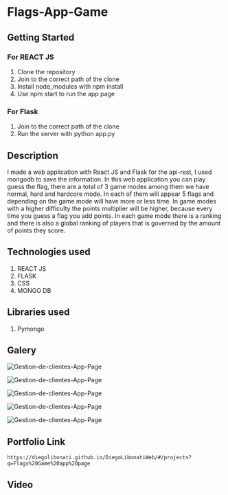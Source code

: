 # Flags-App-Game

## Getting Started

### For REACT JS

1. Clone the repository
2. Join to the correct path of the clone
3. Install node_modules with npm install
4. Use npm start to run the app page

### For Flask

1. Join to the correct path of the clone
2. Run the server with python app.py

## Description

I made a web application with React JS and Flask for the api-rest, I used mongodb to save the information. In this web application you can play guess the flag, there are a total of 3 game modes among them we have normal, hard and hardcore mode. In each of them will appear 5 flags and depending on the game mode will have more or less time. In game modes with a higher difficulty the points multiplier will be higher, because every time you guess a flag you add points. In each game mode there is a ranking and there is also a global ranking of players that is governed by the amount of points they score.

## Technologies used

1. REACT JS
2. FLASK
3. CSS
4. MONGO DB

## Libraries used

1. Pymongo

## Galery

![Gestion-de-clientes-App-Page](https://raw.githubusercontent.com/DiegoLibonati/DiegoLibonatiWeb/main/data/projects/Flask/Imagenes/flagsgame-0.jpg)

![Gestion-de-clientes-App-Page](https://raw.githubusercontent.com/DiegoLibonati/DiegoLibonatiWeb/main/data/projects/Flask/Imagenes/flagsgame-1.jpg)

![Gestion-de-clientes-App-Page](https://raw.githubusercontent.com/DiegoLibonati/DiegoLibonatiWeb/main/data/projects/Flask/Imagenes/flagsgame-2.jpg)

![Gestion-de-clientes-App-Page](https://raw.githubusercontent.com/DiegoLibonati/DiegoLibonatiWeb/main/data/projects/Flask/Imagenes/flagsgame-3.jpg)

![Gestion-de-clientes-App-Page](https://raw.githubusercontent.com/DiegoLibonati/DiegoLibonatiWeb/main/data/projects/Flask/Imagenes/flagsgame-4.jpg)

## Portfolio Link

`https://diegolibonati.github.io/DiegoLibonatiWeb/#/projects?q=Flags%20Game%20app%20page`

## Video
